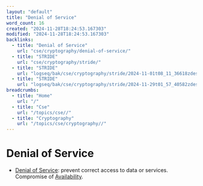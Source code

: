 ```yaml
---
layout: "default"
title: "Denial of Service"
word_count: 16
created: "2024-11-28T18:24:53.167303"
modified: "2024-11-28T18:24:53.167303"
backlinks:
  - title: "Denial of Service"
    url: "cse/cryptography/denial-of-service/"
  - title: "STRIDE"
    url: "cse/cryptography/stride/"
  - title: "STRIDE"
    url: "logseq/bak/cse/cryptography/stride/2024-11-01t08_11_36618zdesktop/"
  - title: "STRIDE"
    url: "logseq/bak/cse/cryptography/stride/2024-11-29t01_57_40582zdesktop/"
breadcrumbs:
  - title: "Home"
    url: "/"
  - title: "Cse"
    url: "/topics/cse//"
  - title: "Cryptography"
    url: "/topics/cse/cryptography//"
---
```

# Denial of Service

- [Denial of Service](docs/cse/cryptography/denial-of-service/index/): prevent correct access to data or services. Compromise of [Availability](docs/cse/cryptography/availability/index/).
